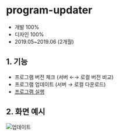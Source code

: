 # program-updater

- 개발 100%
- 디자인 100%
- 2019.05~2019.06 (2개월)

## 1. 기능

- 프로그램 버전 체크 (서버 ←→ 로컬 버전 비교)
- 프로그램 업데이트 (서버 → 로컬 다운로드)
- [프로그램 실행](https://github.com/yeaeun23/eps-image-sender)

## 2. 화면 예시

![업데이트](https://user-images.githubusercontent.com/14077108/137313643-ae03817c-7fbf-4cac-8e3b-97bd62247138.png)
